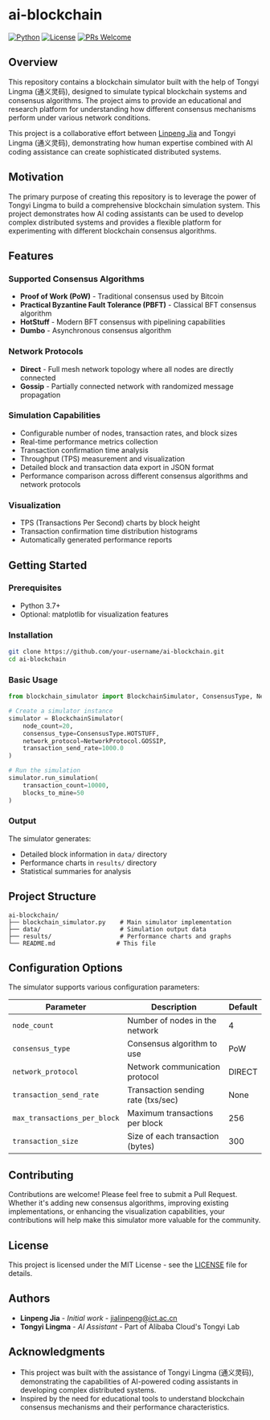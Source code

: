 # ai-blockchain

[![Python](https://img.shields.io/badge/python-3.7+-blue.svg)](https://www.python.org/downloads/)
[![License](https://img.shields.io/badge/license-MIT-green.svg)](LICENSE)
[![PRs Welcome](https://img.shields.io/badge/PRs-welcome-brightgreen.svg)](https://github.com/your-username/ai-blockchain/pulls)

## Overview

This repository contains a blockchain simulator built with the help of Tongyi Lingma (通义灵码), designed to simulate typical blockchain systems and consensus algorithms. The project aims to provide an educational and research platform for understanding how different consensus mechanisms perform under various network conditions.

This project is a collaborative effort between [Linpeng Jia](jialinpeng@ict.ac.cn) and Tongyi Lingma (通义灵码), demonstrating how human expertise combined with AI coding assistance can create sophisticated distributed systems.

## Motivation

The primary purpose of creating this repository is to leverage the power of Tongyi Lingma to build a comprehensive blockchain simulation system. This project demonstrates how AI coding assistants can be used to develop complex distributed systems and provides a flexible platform for experimenting with different blockchain consensus algorithms.

## Features

### Supported Consensus Algorithms
- **Proof of Work (PoW)** - Traditional consensus used by Bitcoin
- **Practical Byzantine Fault Tolerance (PBFT)** - Classical BFT consensus algorithm
- **HotStuff** - Modern BFT consensus with pipelining capabilities
- **Dumbo** - Asynchronous consensus algorithm

### Network Protocols
- **Direct** - Full mesh network topology where all nodes are directly connected
- **Gossip** - Partially connected network with randomized message propagation

### Simulation Capabilities
- Configurable number of nodes, transaction rates, and block sizes
- Real-time performance metrics collection
- Transaction confirmation time analysis
- Throughput (TPS) measurement and visualization
- Detailed block and transaction data export in JSON format
- Performance comparison across different consensus algorithms and network protocols

### Visualization
- TPS (Transactions Per Second) charts by block height
- Transaction confirmation time distribution histograms
- Automatically generated performance reports

## Getting Started

### Prerequisites
- Python 3.7+
- Optional: matplotlib for visualization features

### Installation
```bash
git clone https://github.com/your-username/ai-blockchain.git
cd ai-blockchain
```

### Basic Usage
```python
from blockchain_simulator import BlockchainSimulator, ConsensusType, NetworkProtocol

# Create a simulator instance
simulator = BlockchainSimulator(
    node_count=20,
    consensus_type=ConsensusType.HOTSTUFF,
    network_protocol=NetworkProtocol.GOSSIP,
    transaction_send_rate=1000.0
)

# Run the simulation
simulator.run_simulation(
    transaction_count=10000,
    blocks_to_mine=50
)
```

### Output
The simulator generates:
- Detailed block information in `data/` directory
- Performance charts in `results/` directory
- Statistical summaries for analysis

## Project Structure
```
ai-blockchain/
├── blockchain_simulator.py    # Main simulator implementation
├── data/                      # Simulation output data
├── results/                   # Performance charts and graphs
└── README.md                 # This file
```

## Configuration Options

The simulator supports various configuration parameters:

| Parameter | Description | Default |
|-----------|-------------|---------|
| `node_count` | Number of nodes in the network | 4 |
| `consensus_type` | Consensus algorithm to use | PoW |
| `network_protocol` | Network communication protocol | DIRECT |
| `transaction_send_rate` | Transaction sending rate (txs/sec) | None |
| `max_transactions_per_block` | Maximum transactions per block | 256 |
| `transaction_size` | Size of each transaction (bytes) | 300 |

## Contributing

Contributions are welcome! Please feel free to submit a Pull Request. Whether it's adding new consensus algorithms, improving existing implementations, or enhancing the visualization capabilities, your contributions will help make this simulator more valuable for the community.

## License

This project is licensed under the MIT License - see the [LICENSE](LICENSE) file for details.

## Authors

- **Linpeng Jia** - *Initial work* - [jialinpeng@ict.ac.cn](jialinpeng@ict.ac.cn)
- **Tongyi Lingma** - *AI Assistant* - Part of Alibaba Cloud's Tongyi Lab

## Acknowledgments

- This project was built with the assistance of Tongyi Lingma (通义灵码), demonstrating the capabilities of AI-powered coding assistants in developing complex distributed systems.
- Inspired by the need for educational tools to understand blockchain consensus mechanisms and their performance characteristics.